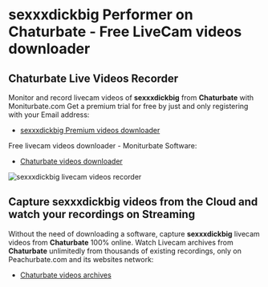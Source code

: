 # sexxxdickbig Performer on Chaturbate - Free LiveCam videos downloader

## Chaturbate Live Videos Recorder

Monitor and record livecam videos of **sexxxdickbig** from **Chaturbate** with Moniturbate.com
Get a premium trial for free by just and only registering with your Email address:
* [sexxxdickbig Premium videos downloader](https://moniturbate.com/request-demo-licence-key.html)

Free livecam videos downloader - Moniturbate Software:
* [Chaturbate videos downloader](https://moniturbate.com/moniturbate-download-software.html)

![sexxxdickbig livecam videos recorder](https://peachurnet.com/templates/moniturbate-software.png)


## Capture sexxxdickbig videos from the Cloud and watch your recordings on Streaming

Without the need of downloading a software, capture **sexxxdickbig** livecam videos from **Chaturbate** 100% online.
Watch Livecam archives from **Chaturbate** unlimitedly from thousands of existing recordings, only on Peachurbate.com and its websites network:
* [Chaturbate videos archives](https://peachurnet.com/)